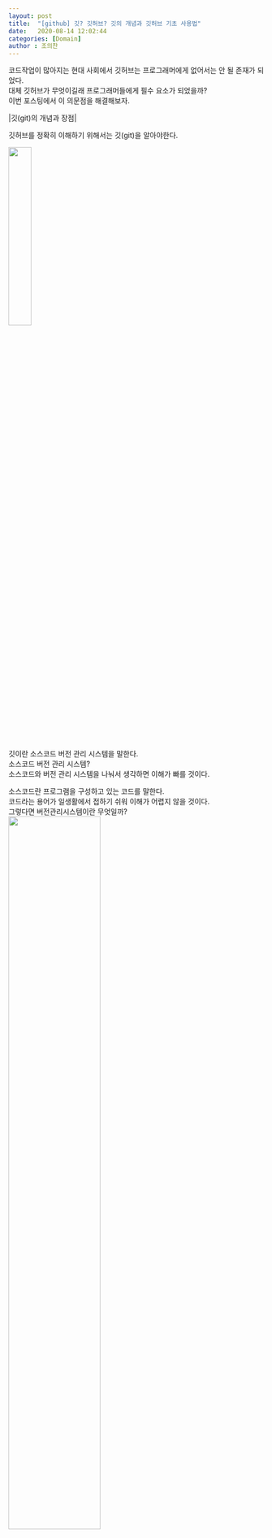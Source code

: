 ```yaml
---
layout: post
title:  "[github] 깃? 깃허브? 깃의 개념과 깃허브 기초 사용법"
date:   2020-08-14 12:02:44
categories: [Domain]
author : 조의찬
---
```


코드작업이 많아지는 현대 사회에서 깃허브는 프로그래머에게 없어서는 안 될 존재가 되었다. <br>
대체 깃허브가 무엇이길래 프로그래머들에게 필수 요소가 되었을까? <br>
이번 포스팅에서 이 의문점을 해결해보자.<br>


|깃(git)의 개념과 장점|

깃허브를 정확히 이해하기 위해서는 깃(git)을 알아야한다.<br>

<img src="{{ site.baseurl }}/images/d4/d4_0.png" width="30%" height="30%">


<p>깃이란 소스코드 버전 관리 시스템을 말한다.<br>
소스코드 버전 관리 시스템? <br>
소스코드와 버전 관리 시스템을 나눠서 생각하면 이해가 빠를 것이다.<br></p>
소스코드란 프로그램을 구성하고 있는 코드를 말한다.<br>
코드라는 용어가 일생활에서 접하기 쉬워 이해가 어렵지 않을 것이다.<br>
그렇다면 버전관리시스템이란 무엇일까? <br>


<img src="{{ site.baseurl }}/images/d4/d4_1.png" width="60%" height="60%">

개발자는 프로그램을 만들 때 수차례 작업을 통해 프로그램을 완성할 것이다. <br>
또 이미 프로그램이 출시되었어도 더 나은 결과물을 위해 계속 개정을 거치게 된다. <br>
이런 과정을 수차례 반복하다보면 개발자는 자신이 언제 어떤 작업을 했는지 기억하기 어려워진다. <br>
그래서 등장한 개념이 바로 버전이다.<br>
버전은 작업을 완성할때마다 해당시점을 기록해놓은 것을 말한다.<br>
8월 12일의 결과물은 버전 1, 8월 13일의 결과물은 버전2,.... <br>
이런 식으로 작업완성시점을 버전으로 기록해두면 개발자는 자신의 코드를 보수하거나 개발할 때 큰 도움을 받을 수 있다. <br>
즉, 버전관리시스템이란 개발자가 원하는 시점(버전)으로 이동해 작업할 수 있게 해주는 것을 말한다. 

<p>그렇다면 왜 개발자들은 깃을 사용할까? <br>
깃(git)은 대표적으로 다음과 같은 장점이 있다. <br>
1. 오류가 발생하거나 소스코드끼리 충돌할 때 무사히 기존작업시점으로 돌아갈 수 있다.<br>
2. 협업이 가능해진다. <br>
이러한 장점은 프로그램 개발을 할때 매우 중요한 요소이다. 따라서 깃은 프로그래머들에게 빼놓을 수 없는 존재로 자리잡고 있다.</p>




|그러면 깃허브(git)는??|

<img src="{{ site.baseurl }}/images/d4/d4_2.png" width="60%" height="60%">


깃허브는 깃(git)을 호스팅해주는 대표적인 사이트다.<br>
깃(git)을 웹으로 호스팅함으로써  개발자는 인터넷을 통해 깃(git)을 관리할 수 있다.<br>
깃(git) 호스팅 사이트는 깃허브(GITHUB) 이외에도 GITLAB.com, BITBUTCKET.org 등 다양하다.<br>
그런데 깃허브(GITHUB)를 제일 많이 사용하다보니 깃허브(GITHUB)가 깃 호스팅 사이트의 대명사로 쓰인다.<br>


종합해보면 다음과 같다. <br>
**깃(git) : 소스코드 버전 관리 시스템** <br>
**깃(github) : 대표적인 깃(git) 호스팅 사이트**<br>



|깃허브 작동원리|

<img src="{{ site.baseurl }}/images/d4/d4_3.png" width="60%" height="60%">

위 그림은 깃허브의 작동원리를 보여준다.<br>
인터넷을 통해 깃을 관리하려면 내 로컬컴퓨터에 있는 코드들을 웹으로 보내줘야한다.<br>
이 것을 우리는 push한다고 한다. 인터넷(깃허브)에 업로드한다고 생각하면 편하다. <br>
반대로 작업을 하다보면  깃허브에 저장되어있는 깃을 로컬로 내려받아야하는 경우도 생긴다. <br>
이 것을 우리는 pull이라고 한다. 다운로드의 개념과 유사하다.<br>



|일반적인 깃허브 작업 프로세스(push)|



1. **git init** : 깃 초기화 (세팅 시작)
2. **git add <파일>** : 깃 업로드 준비
3. **git commit -m "커밋 메시지"** : 깃 업로드 승인 및 버전 기록
4. **git push** : 깃 업로드



|배운 점과 앞으로의 과제|

원하는 버전으로 돌아갈 떄 쓰는 깃 명령어를 공부해야겠다.<br>
깃의 브랜치 개념을 공부해야겠다.


